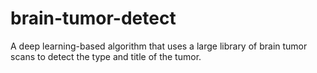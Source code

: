 # brain-tumor-detect
A deep learning-based algorithm that uses a large library of brain tumor scans to detect the type and title of the tumor.
